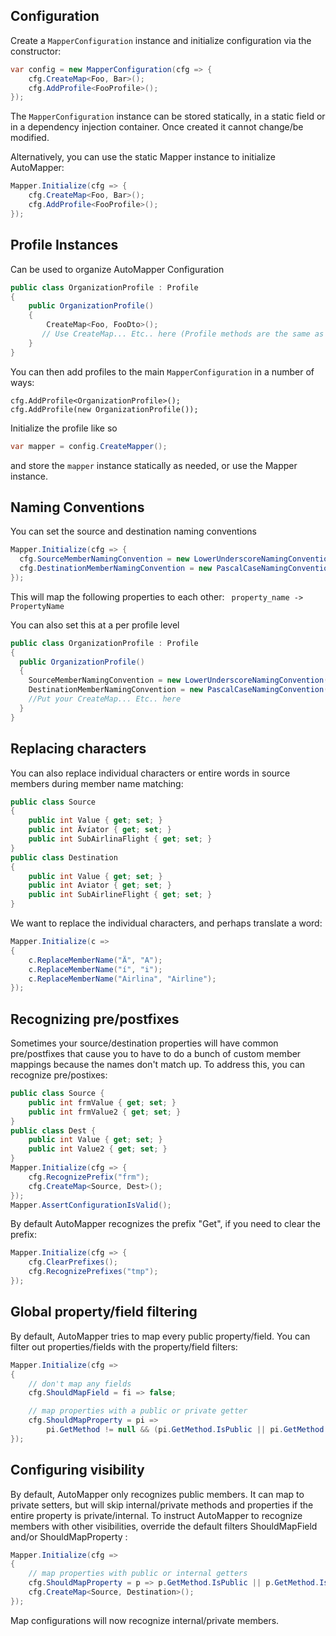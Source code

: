 ## Configuration

Create a `MapperConfiguration` instance and initialize configuration via the constructor:

```csharp
var config = new MapperConfiguration(cfg => {
    cfg.CreateMap<Foo, Bar>();
    cfg.AddProfile<FooProfile>();
});
```

The `MapperConfiguration` instance can be stored statically, in a static field or in a dependency injection container. Once created it cannot change/be modified.

Alternatively, you can use the static Mapper instance to initialize AutoMapper:

```csharp
Mapper.Initialize(cfg => {
    cfg.CreateMap<Foo, Bar>();
    cfg.AddProfile<FooProfile>();
});
```

## Profile Instances
Can be used to organize AutoMapper Configuration
````csharp
public class OrganizationProfile : Profile 
{
    public OrganizationProfile() 
    {
        CreateMap<Foo, FooDto>();
       // Use CreateMap... Etc.. here (Profile methods are the same as configuration methods)
    }
}
````

You can then add profiles to the main `MapperConfiguration` in a number of ways:

```
cfg.AddProfile<OrganizationProfile>();
cfg.AddProfile(new OrganizationProfile());
```

Initialize the profile like so 
````csharp
var mapper = config.CreateMapper();
````
and store the `mapper` instance statically as needed, or use the Mapper instance.

## Naming Conventions
You can set the source and destination naming conventions
````csharp
Mapper.Initialize(cfg => {
  cfg.SourceMemberNamingConvention = new LowerUnderscoreNamingConvention();
  cfg.DestinationMemberNamingConvention = new PascalCaseNamingConvention();
});
````
This will map the following properties to each other: 
`  property_name -> PropertyName `

You can also set this at a per profile level 
````csharp
public class OrganizationProfile : Profile 
{
  public OrganizationProfile() 
  {
    SourceMemberNamingConvention = new LowerUnderscoreNamingConvention();
    DestinationMemberNamingConvention = new PascalCaseNamingConvention();
    //Put your CreateMap... Etc.. here
  }
}
````

## Replacing characters
You can also replace individual characters or entire words in source members during member name matching:
```c#
public class Source
{
    public int Value { get; set; }
    public int Ävíator { get; set; }
    public int SubAirlinaFlight { get; set; }
}
public class Destination
{
    public int Value { get; set; }
    public int Aviator { get; set; }
    public int SubAirlineFlight { get; set; }
}
```
We want to replace the individual characters, and perhaps translate a word:
```c#
Mapper.Initialize(c =>
{
    c.ReplaceMemberName("Ä", "A");
    c.ReplaceMemberName("í", "i");
    c.ReplaceMemberName("Airlina", "Airline");
});
```
## Recognizing pre/postfixes

Sometimes your source/destination properties will have common pre/postfixes that cause you to have to do a bunch of custom member mappings because the names don't match up. To address this, you can recognize pre/postixes:

```c#
public class Source {
    public int frmValue { get; set; }
    public int frmValue2 { get; set; }
}
public class Dest {
    public int Value { get; set; }
    public int Value2 { get; set; }
}
Mapper.Initialize(cfg => {
    cfg.RecognizePrefix("frm");
    cfg.CreateMap<Source, Dest>();
});
Mapper.AssertConfigurationIsValid();
```

By default AutoMapper recognizes the prefix "Get", if you need to clear the prefix:

```c#
Mapper.Initialize(cfg => {
    cfg.ClearPrefixes();
    cfg.RecognizePrefixes("tmp");
});
```

## Global property/field filtering

By default, AutoMapper tries to map every public property/field. You can filter out properties/fields with the property/field filters:

```c#
Mapper.Initialize(cfg =>
{
	// don't map any fields
	cfg.ShouldMapField = fi => false;

	// map properties with a public or private getter
	cfg.ShouldMapProperty = pi =>
		pi.GetMethod != null && (pi.GetMethod.IsPublic || pi.GetMethod.IsPrivate);
});
```

## Configuring visibility

By default, AutoMapper only recognizes public members. It can map to private setters, but will skip internal/private methods and properties if the entire property is private/internal. To instruct AutoMapper to recognize members with other visibilities, override the default filters ShouldMapField and/or ShouldMapProperty :
```c#
Mapper.Initialize(cfg =>
{
    // map properties with public or internal getters
    cfg.ShouldMapProperty = p => p.GetMethod.IsPublic || p.GetMethod.IsAssembly;
    cfg.CreateMap<Source, Destination>();
});
```
Map configurations will now recognize internal/private members.